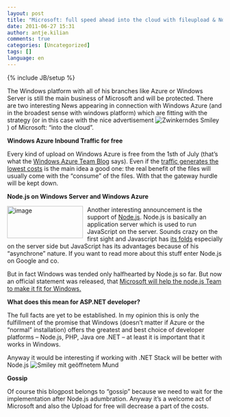 ```yaml
---
layout: post
title: "Microsoft: full speed ahead into the cloud with fileupload & Node.js"
date: 2011-06-27 15:31
author: antje.kilian
comments: true
categories: [Uncategorized]
tags: []
language: en
---
```

{% include JB/setup %}
<p><b></b></p>  <p>The Windows platform with all of his branches like Azure or Windows Server is still the main business of Microsoft and will be protected. There are two interesting News appearing in connection with Windows Azure (and in the broadest sense with windows platform) which are fitting with the strategy (or in this case with the nice advertisement <img style="border-bottom-style: none; border-left-style: none; border-top-style: none; border-right-style: none" class="wlEmoticon wlEmoticon-winkingsmile" alt="Zwinkerndes Smiley" src="{{BASE_PATH}}/assets/wp-images-en/wlEmoticon-winkingsmile20.png" /> ) of Microsoft: “into the cloud”.</p>  <p><b>Windows Azure Inbound Traffic for free</b></p>  <p><b></b></p>  <p>Every kind of upload on Windows Azure is free from the 1sth of July (that’s what the <a href="http://blogs.msdn.com/b/windowsazure/archive/2011/06/22/announcing-free-ingress-for-all-windows-azure-customers-starting-july-1st-2011.aspx">Windows Azure Team Blog</a> says). Even if the <a href="{{BASE_PATH}}/2011/06/09/whats-the-price-of-windows-azure/">traffic generates the lowest costs</a> is the main idea a good one: the real benefit of the files will usually come with the “consume” of the files. With that the gateway hurdle will be kept down. </p>  <p><b>Node.js on Windows Server and Windows Azure</b></p>  <p><b></b></p>  <p><a href="{{BASE_PATH}}/assets/wp-images-en/image159.png"><img style="background-image: none; border-bottom: 0px; border-left: 0px; margin: 0px 10px 0px 0px; padding-left: 0px; padding-right: 0px; display: inline; float: left; border-top: 0px; border-right: 0px; padding-top: 0px" title="image" border="0" alt="image" align="left" src="{{BASE_PATH}}/assets/wp-images-en/image_thumb67.png" width="177" height="75" /></a>Another interesting announcement is the support of <a href="http://nodejs.org/">Node.js</a>. Node.js is basically an application server which is used to run JavaScript on the server. Sounds crazy on the first sight and Javascript has <a href="http://ironjs.wordpress.com/2011/06/22/my-gripes-with-javascript/">its folds</a> especially on the server side but JavaScript has its advantages because of his “asynchrone” nature. If you want to read more about this stuff enter Node.js on Google and co. </p>  <p>But in fact Windows was tended only halfhearted by Node.js so far. But now an official statement was released, that <a href="http://blog.nodejs.org/2011/06/23/porting-node-to-windows-with-microsoft%E2%80%99s-help/">Microsoft will help the node.js Team to make it fit for Windows.</a></p>  <p><b>What does this mean for ASP.NET developer?</b></p>  <p><b></b></p>  <p>The full facts are yet to be established. In my opinion this is only the fulfillment of the promise that Windows (doesn’t matter if Azure or the “normal” installation) offers the greatest and best choice of developer platforms – Node.js, PHP, Java ore .NET – at least it is important that it works in Windows. </p>  <p>Anyway it would be interesting if working with .NET Stack will be better with Node.js <img style="border-bottom-style: none; border-left-style: none; border-top-style: none; border-right-style: none" class="wlEmoticon wlEmoticon-openmouthedsmile" alt="Smiley mit geöffnetem Mund" src="{{BASE_PATH}}/assets/wp-images-en/wlEmoticon-openmouthedsmile.png" /></p>  <p><b>Gossip</b></p>  <p><b></b></p>  <p>Of course this blogpost belongs to “gossip” because we need to wait for the implementation after Node.js adumbration. Anyway it’s a welcome act of Microsoft and also the Upload for free will decrease a part of the costs. </p>

